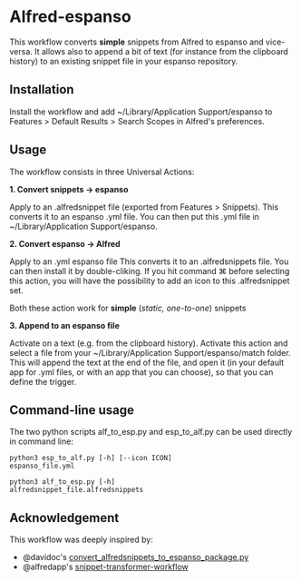 # Alfred-espanso

This workflow converts **simple** snippets from Alfred to espanso and vice-versa.
It allows also to append a bit of text (for instance from the clipboard history) to an existing snippet file in your espanso repository.


## Installation

Install the workflow and add ~/Library/Application Support/espanso to Features > Default Results > Search Scopes in Alfred's preferences.


## Usage

The workflow consists in three Universal Actions:

**1. Convert snippets → espanso**

Apply to an .alfredsnippet file (exported from Features > Snippets). 
This converts it to an espanso .yml file.
You can then put this .yml file in ~/Library/Application Support/espanso.

**2. Convert espanso → Alfred**

Apply to an .yml espanso file
This converts it to an .alfredsnippets file.
You can then install it by double-cliking.
If you hit command ⌘ before selecting this action, you will have the possibility to add an icon to this .alfredsnippet set.

Both these action work for **simple** (*static, one-to-one*) snippets

**3. Append to an espanso file**

Activate on a text (e.g. from the clipboard history). Activate this action and select a file from your ~/Library/Application Support/espanso/match folder. This will append the text at the end of the file, and open it (in your default app for .yml files, or with an app that you can choose), so that you can define the trigger.


## Command-line usage

The two python scripts alf_to_esp.py and esp_to_alf.py can be used directly in command line:

<code>python3 esp_to_alf.py [-h] [--icon ICON] espanso_file.yml</code>

<code>python3 alf_to_esp.py [-h] alfredsnippet_file.alfredsnippets</code>


## Acknowledgement

This workflow was deeply inspired by:

- @davidoc's [convert_alfredsnippets_to_espanso_package.py](https://gist.github.com/davidoc)
- @alfredapp's [snippet-transformer-workflow](https://github.com/alfredapp/snippet-transformer-workflow/)


